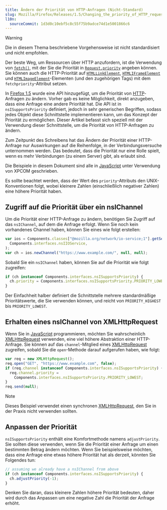 ```yaml
---
title: Ändern der Priorität von HTTP-Anfragen (Nicht-Standard)
slug: Mozilla/Firefox/Releases/1.5/Changing_the_priority_of_HTTP_requests
l10n:
  sourceCommit: 1d3d0c10ebf5c8c55f75b9adce74d1e5001866c6
---
```


> [!WARNING]
> Die in diesem Thema beschriebene Vorgehensweise ist nicht standardisiert und nicht empfohlen.
>
> Der beste Weg, um Ressourcen über HTTP anzufordern, ist die Verwendung von [`fetch()`](/de/docs/Web/API/Window/fetch), mit der Sie die Priorität in [`Request.priority`](/de/docs/Web/API/Request/priority) angeben können.
> Sie können auch die HTTP-Priorität auf [`HTMLLinkElement`](/de/docs/Web/API/HTMLLinkElement/fetchPriority), [`HTMLIFrameElement`](/de/docs/Web/API/HTMLIFrameElement) und [`HTMLImageElement`](/de/docs/Web/API/HTMLImageElement/fetchPriority)-Elementen (und den zugehörigen Tags) mit dem `fetchpriority`-Attribut setzen.

In [Firefox 1.5](/de/docs/Mozilla/Firefox/Releases/1.5) wurde eine API hinzugefügt, um die Priorität von [HTTP](/de/docs/Web/HTTP)-Anfragen zu ändern. Vorher gab es keine Möglichkeit, direkt anzugeben, dass eine Anfrage eine andere Priorität hat. Die API ist in `nsISupportsPriority` definiert, jedoch in sehr generischen Begriffen, sodass jedes Objekt diese Schnittstelle implementieren kann, um das Konzept der Priorität zu ermöglichen. Dieser Artikel befasst sich speziell mit der Verwendung dieser Schnittstelle, um die Priorität von HTTP-Anfragen zu ändern.

Zum Zeitpunkt des Schreibens hat das Ändern der Priorität einer HTTP-Anfrage nur Auswirkungen auf die Reihenfolge, in der Verbindungsversuche unternommen werden. Das bedeutet, dass die Priorität nur eine Rolle spielt, wenn es mehr Verbindungen (zu einem Server) gibt, als erlaubt sind.

Die Beispiele in diesem Dokument sind alle in [JavaScript](/de/docs/Web/JavaScript) unter Verwendung von XPCOM geschrieben.

Es sollte beachtet werden, dass der Wert des `priority`-Attributs den UNIX-Konventionen folgt, wobei kleinere Zahlen (einschließlich negativer Zahlen) eine höhere Priorität haben.

## Zugriff auf die Priorität über ein nsIChannel

Um die Priorität einer HTTP-Anfrage zu ändern, benötigen Sie Zugriff auf das `nsIChannel`, auf dem die Anfrage erfolgt. Wenn Sie noch kein vorhandenes Channel haben, können Sie eines wie folgt erstellen:

```js
var ios = Components.classes["@mozilla.org/network/io-service;1"].getService(
  Components.interfaces.nsIIOService,
);
var ch = ios.newChannel("https://www.example.com/", null, null);
```

Sobald Sie ein `nsIChannel` haben, können Sie auf die Priorität wie folgt zugreifen:

```js
if (ch instanceof Components.interfaces.nsISupportsPriority) {
  ch.priority = Components.interfaces.nsISupportsPriority.PRIORITY_LOWEST;
}
```

Der Einfachheit halber definiert die Schnittstelle mehrere standardmäßige Prioritätswerte, die Sie verwenden können, und reicht von `PRIORITY_HIGHEST` bis `PRIORITY_LOWEST`.

## Erhalten eines nsIChannel von XMLHttpRequest

Wenn Sie in [JavaScript](/de/docs/Web/JavaScript) programmieren, möchten Sie wahrscheinlich [XMLHttpRequest](/de/docs/Web/API/XMLHttpRequest) verwenden, eine viel höhere Abstraktion einer HTTP-Anfrage. Sie können auf das `channel`-Mitglied eines [XMLHttpRequest](/de/docs/Web/API/XMLHttpRequest) zugreifen, sobald Sie die `open`-Methode darauf aufgerufen haben, wie folgt:

```js
var req = new XMLHttpRequest();
req.open("GET", "https://www.example.com", false);
if (req.channel instanceof Components.interfaces.nsISupportsPriority) {
  req.channel.priority =
    Components.interfaces.nsISupportsPriority.PRIORITY_LOWEST;
}
req.send(null);
```

> [!NOTE]
> Dieses Beispiel verwendet einen synchronen [XMLHttpRequest](/de/docs/Web/API/XMLHttpRequest), den Sie in der Praxis nicht verwenden sollten.

## Anpassen der Priorität

`nsISupportsPriority` enthält eine Komfortmethode namens `adjustPriority`. Sie sollten diese verwenden, wenn Sie die Priorität einer Anfrage um einen bestimmten Betrag ändern möchten. Wenn Sie beispielsweise möchten, dass eine Anfrage eine etwas höhere Priorität hat als derzeit, könnten Sie Folgendes tun:

```js
// assuming we already have a nsIChannel from above
if (ch instanceof Components.interfaces.nsISupportsPriority) {
  ch.adjustPriority(-1);
}
```

Denken Sie daran, dass kleinere Zahlen höhere Priorität bedeuten, daher wird durch das Anpassen um eine negative Zahl die Priorität der Anfrage erhöht.
